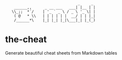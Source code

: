 ```
                                 _     _
    ______,,      _ __ ___   ___| |__ | |
   \\_;;  *´/    | '_ ` _ \ / _ \ '_ \| |
    ( @   * \\   | | | | | |  __/ | | |_|
    /______*\    |_| |_| |_|\___|_| |_(_)
```

# the-cheat
Generate beautiful cheat sheets from Markdown tables
